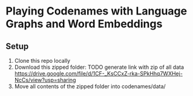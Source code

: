 # Playing Codenames with Language Graphs and Word Embeddings

## Setup

1. Clone this repo locally
2. Download this zipped folder: TODO generate link with zip of all data https://drive.google.com/file/d/1CF-_KsCCxZ-rka-SPkHhq7WXHej-NcCs/view?usp=sharing
3. Move all contents of the zipped folder into codenames/data/

